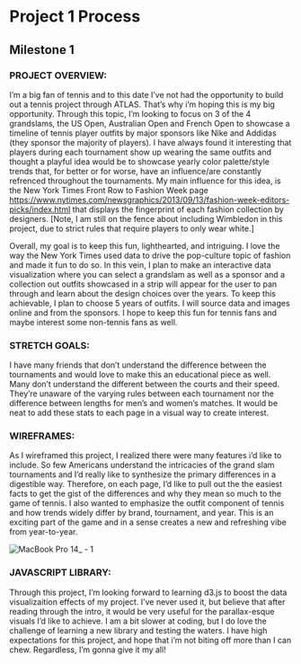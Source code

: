 # Project 1 Process
## Milestone 1
### PROJECT OVERVIEW: 

I’m a big fan of tennis and to this date I’ve not had the opportunity to build out a tennis project through ATLAS. That’s why i’m hoping this is my big opportunity. Through this topic, I’m looking to focus on 3 of the 4 grandslams, the US Open, Australian Open and French Open to showcase a timeline of tennis player outfits by major sponsors like Nike and Addidas (they sponsor the majority of players). I have always found it interesting that players during each tournament show up wearing the same outfits and thought a playful idea would be to showcase yearly color palette/style trends that, for better or for worse, have an influence/are constantly refrenced throughout the tournaments. My main influence for this idea, is the New York Times Front Row to Fashion Week page https://www.nytimes.com/newsgraphics/2013/09/13/fashion-week-editors-picks/index.html that displays the fingerprint of each fashion collection by designers. [Note, I am still on the fence about including Wimbledon in this project, due to strict rules that require players to only wear white.]

Overall, my goal is to keep this fun, lighthearted, and intriguing. I love the way the New York Times used data to drive the pop-culture topic of fashion and made it fun to do so. In this vein, I plan to make an interactive data visualization where you can select a grandslam as well as a sponsor and a collection out outfits showcased in a strip will appear for the user to pan through and learn about the design choices over the years. To keep this achievable, I plan to choose 5 years of outfits. I will source data and images online and from the sponsors. I hope to keep this fun for tennis fans and maybe interest some non-tennis fans as well. 

### STRETCH GOALS: 

I have many friends that don’t understand the difference between the tournaments and would love to make this an educational piece as well. Many don’t understand the different between the courts and their speed. They’re unaware of the varying rules between each tournament nor the difference between lengths for men’s and women’s matches. It would be neat to add these stats to each page in a visual way to create interest.

### WIREFRAMES: 

As I wireframed this project, I realized there were many features i’d like to include. So few Americans understand the intricacies of the grand slam tournaments and I’d really like to synthesize the primary differences in a digestible way. Therefore, on each page, I’d like to pull out the the easiest facts to get the gist of the differences and why they mean so much to the game of tennis. I also wanted to emphasize the outfit component of tennis and how trends widely differ by brand, tournament, and year. This is an exciting part of the game and in a sense creates a new and refreshing vibe from year-to-year.

![MacBook Pro 14_ - 1](https://user-images.githubusercontent.com/89480750/192920407-e1cc1b82-2338-4a81-a993-97db20c371cb.png)

### JAVASCRIPT LIBRARY: 

Through this project, I’m looking forward to learning d3.js to boost the data visualizaition effects of my project. I’ve never used it, but believe that after reading through the intro, it would be very useful for the parallax-esque visuals I’d like to achieve. I am a bit slower at coding, but I do love the challenge of learning a new library and testing the waters. I have high expectations for this project, and hope that i’m not biting off more than I can chew. Regardless, I’m gonna give it my all!
